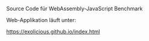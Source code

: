Source Code für WebAssembly-JavaScript Benchmark

Web-Applikation läuft unter:

https://exolicious.github.io/index.html
